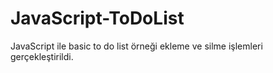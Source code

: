 # JavaScript-ToDoList
 JavaScript ile basic to do list örneği ekleme ve silme işlemleri gerçekleştirildi. 
